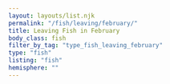 ```yaml
---
layout: layouts/list.njk
permalink: "/fish/leaving/february/"
title: Leaving Fish in February
body_class: fish
filter_by_tag: "type_fish_leaving_february"
type: "fish"
listing: "fish"
hemisphere: ""
---
```

